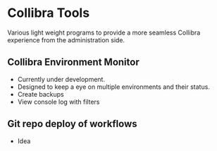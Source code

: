 # Collibra Tools

Various light weight programs to provide a more seamless Collibra experience from the administration side.

## Collibra Environment Monitor
* Currently under development.
* Designed to keep a eye on multiple environments and their status.
* Create backups
* View console log with filters

## Git repo deploy of workflows
* Idea
